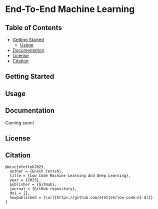 # End-To-End Machine Learning 

## Table of Contents

* [Getting Started](getting-started)
    * [Usage](#usage)
* [Documentation](#documentation)
* [License](#license)
* [Citation](#citation)

## Getting Started

## Usage

## Documentation
Coming soon!

## License

## Citation
```
@misc{etetteh2023,
  author = {Enoch Tetteh},
  title = {Low Code Machine Learning And Deep Learning},
  year = {2023},
  publisher = {GitHub},
  journal = {GitHub repository},
  doi = {},
  howpublished = {\url{https://github.com/etetteh/low-code-ml-dl}}
} 
```
